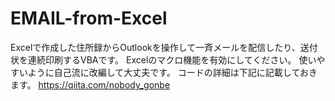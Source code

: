 # EMAIL-from-Excel
Excelで作成した住所録からOutlookを操作して一斉メールを配信したり、送付状を連続印刷するVBAです。
Excelのマクロ機能を有効にしてください。
使いやすいように自己流に改編して大丈夫です。
コードの詳細は下記に記載しておきます。
https://qiita.com/nobody_gonbe
